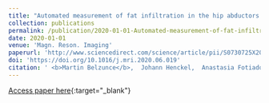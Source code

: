 ```yaml
---
title: "Automated measurement of fat infiltration in the hip abductors from Dixon magnetic resonance imaging"
collection: publications
permalink: /publication/2020-01-01-Automated-measurement-of-fat-infiltration-in-the-hip-abductors-from-Dixon-magnetic-resonance-imaging
date: 2020-01-01
venue: 'Magn. Reson. Imaging'
paperurl: 'http://www.sciencedirect.com/science/article/pii/S0730725X20301715'
doi: 'https://doi.org/10.1016/j.mri.2020.06.019'
citation: ' <b>Martin Belzunce</b>,  Johann Henckel,  Anastasia Fotiadou,  Anna {Di Laura},  Alister Hart, &quot;Automated measurement of fat infiltration in the hip abductors from Dixon magnetic resonance imaging.&quot; <i>Magn. Reson. Imaging</i>, 2020.'
---
```

[Access paper here](http://www.sciencedirect.com/science/article/pii/S0730725X20301715){:target="_blank"}
